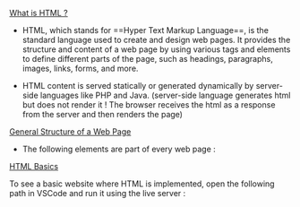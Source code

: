 
<u>  What is HTML ? </u>

- HTML, which stands for ==Hyper Text Markup Language==, is the standard language used to create and design web pages. It provides the structure and content of a web page by using various tags and elements to define different parts of the page, such as headings, paragraphs, images, links, forms, and more.

- HTML content is served statically or generated dynamically by server-side languages like 
	PHP and Java. (server-side language generates html but does not render it ! The browser receives the html as a response from the server and then renders the page)
	

<u> General Structure of a Web Page </u>

- The following elements are part of every web page :

<!-- 
	<html>
		<head>
			<title></title>
		</head>
		<body>
		
		</body>
</html> 

-->

<u>HTML Basics</u> 

To see a basic website where HTML is implemented, open the following path in VSCode and run it using the live server : 

<!-- C:\Users\user\Desktop\UNI\Spring24\Web Programming\Exercises(WorkSheets)\HTML-BasicPHP\Websites\trial2.html -->